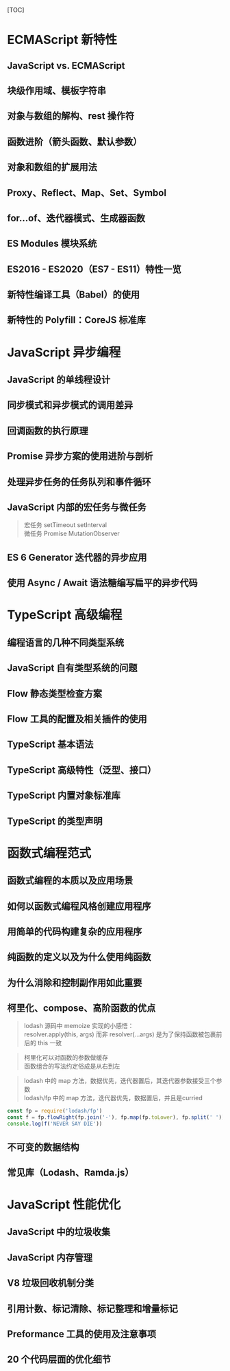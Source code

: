 [TOC]

# ECMAScript 新特性

## JavaScript vs. ECMAScript
## 块级作用域、模板字符串
## 对象与数组的解构、rest 操作符
## 函数进阶（箭头函数、默认参数）
## 对象和数组的扩展用法
## Proxy、Reflect、Map、Set、Symbol
## for...of、迭代器模式、生成器函数
## ES Modules 模块系统
## ES2016 - ES2020（ES7 - ES11）特性一览
## 新特性编译工具（Babel）的使用
## 新特性的 Polyfill：CoreJS 标准库

# JavaScript 异步编程

## JavaScript 的单线程设计
## 同步模式和异步模式的调用差异
## 回调函数的执行原理
## Promise 异步方案的使用进阶与剖析
## 处理异步任务的任务队列和事件循环
## JavaScript 内部的宏任务与微任务
> 宏任务 setTimeout setInterval  
> 微任务 Promise MutationObserver  

## ES 6 Generator 迭代器的异步应用
## 使用 Async / Await 语法糖编写扁平的异步代码
  
# TypeScript 高级编程

## 编程语言的几种不同类型系统
## JavaScript 自有类型系统的问题
## Flow 静态类型检查方案
## Flow 工具的配置及相关插件的使用
## TypeScript 基本语法
## TypeScript 高级特性（泛型、接口）
## TypeScript 内置对象标准库
## TypeScript 的类型声明

# 函数式编程范式

## 函数式编程的本质以及应用场景
## 如何以函数式编程风格创建应用程序
## 用简单的代码构建复杂的应用程序
## 纯函数的定义以及为什么使用纯函数
## 为什么消除和控制副作用如此重要
## 柯里化、compose、高阶函数的优点
> lodash 源码中 memoize 实现的小感悟：  
> resolver.apply(this, args) 而非 resolver(...args) 是为了保持函数被包裹前后的 this 一致  

> 柯里化可以对函数的参数做缓存  
> 函数组合的写法约定俗成是从右到左  

> lodash 中的 map 方法，数据优先，迭代器置后，其迭代器参数接受三个参数  
> lodash/fp 中的 map 方法，迭代器优先，数据置后，并且是curried  
```js {cmd="node"}
const fp = require('lodash/fp')
const f = fp.flowRight(fp.join('-'), fp.map(fp.toLower), fp.split(' '))
console.log(f('NEVER SAY DIE'))
```

## 不可变的数据结构
## 常见库（Lodash、Ramda.js）

# JavaScript 性能优化

## JavaScript 中的垃圾收集
## JavaScript 内存管理
## V8 垃圾回收机制分类
## 引用计数、标记清除、标记整理和增量标记
## Preformance 工具的使用及注意事项
## 20 个代码层面的优化细节
